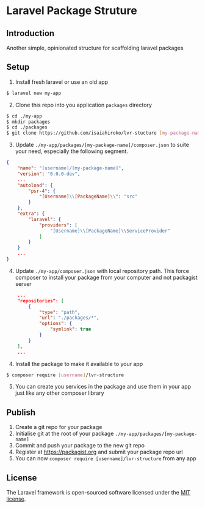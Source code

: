 # Laravel Package Struture

## Introduction
Another simple, opinionated structure for scaffolding laravel packages

## Setup

1. Install fresh laravel or use an old app
```bash
$ laravel new my-app
```

2. Clone this repo into you application `packages` directory
```bash
$ cd ./my-app
$ mkdir packages
$ cd ./packages
$ git clone https://github.com/isaiahiroko/lvr-stucture [my-package-name]
```

3. Update `./my-app/packages/[my-package-name]/composer.json` to suite your need, especially the following segment.
```json
{
    "name": "[username]/[my-package-name]",
    "version": "0.0.0-dev",
    ...
    "autoload": {
        "psr-4": {
            "[Username]\\[PackageName]\\": "src"
        }
    },
    "extra": {
        "laravel": {
            "providers": [
                "[Username]\\[PackageName]\\ServiceProvider"
            ]
        }
    }
    ...
}
```

4. Update `./my-app/composer.json` with local repository path. This force composer to install your package from your computer and not packagist server
```json
    ...
    "repositories": [
        {
            "type": "path",
            "url": "./packages/*",
            "options": {
                "symlink": true
            }
        }
    ], 
    ...
``` 

4. Install the package to make it available to your app
```bash
$ composer require [username]/lvr-structure
```

5. You can create you services in the package and use them in your app just like any other composer library

## Publish
1. Create a git repo for your package
2. Initialise git at the root of your package `./my-app/packages/[my-package-name]`
3. Commit and push your package to the new git repo
4. Register at https://packagist.org and submit your package repo url
5. You can now `composer require [username]/lvr-structure` from any app

## License

The Laravel framework is open-sourced software licensed under the [MIT license](https://opensource.org/licenses/MIT).